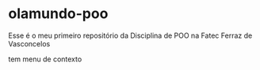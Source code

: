 # olamundo-poo
Esse é o meu primeiro repositório da Disciplina de POO na Fatec Ferraz de Vasconcelos

tem menu de contexto
